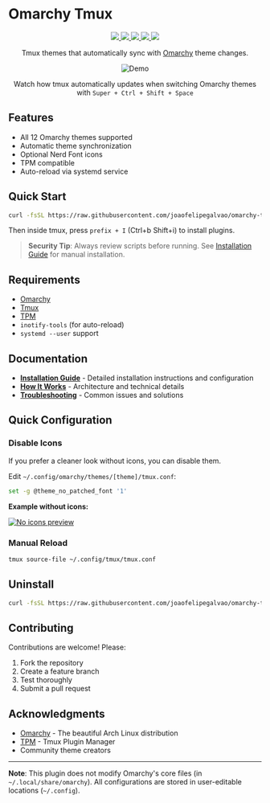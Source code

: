 # Omarchy Tmux

<p align="center">
  <a href="https://omarchy.org" target="_blank">
    <img src="https://img.shields.io/badge/Omarchy-Compatible-7aa2f7?style=flat-square&labelColor=1a1b26&logo=archlinux&logoColor=c0caf5"/>
  </a>
  <a href="https://github.com/joaofelipegalvao/omarchy-tmux/blob/main/LICENSE" target="_blank">
    <img src="https://img.shields.io/badge/License-MIT-7aa2f7?style=flat-square&labelColor=1a1b26&logo=github&logoColor=c0caf5"/>
  </a>
  <a href="https://github.com/joaofelipegalvao/omarchy-tmux/blob/main/docs/INSTALL.md" target="_blank">
    <img src="https://img.shields.io/badge/Installation-Guide-7aa2f7?style=flat-square&labelColor=1a1b26&logo=tmux&logoColor=c0caf5"/>
  </a>
    <a href="https://github.com/joaofelipegalvao/omarchy-tmux/blob/main/docs/HOW_IT_WORKS.md" target="_blank">
    <img src="https://img.shields.io/badge/How_It-Works-7aa2f7?style=flat-square&labelColor=1a1b26&logo=readthedocs&logoColor=c0caf5"/>
  </a>
  <a href="https://github.com/joaofelipegalvao/omarchy-tmux/releases" target="_blank">
    <img src="https://img.shields.io/github/v/release/joaofelipegalvao/omarchy-tmux?style=flat-square&labelColor=1a1b26&color=7aa2f7&logo=github&logoColor=c0caf5"/>
  </a>

</p>

<div align="center">
  
Tmux themes that automatically sync with [Omarchy](https://omarchy.org) theme changes.

![Demo](assets/demo.gif)

Watch how tmux automatically updates when switching Omarchy themes with `Super + Ctrl + Shift + Space`
</div>

## Features

- All 12 Omarchy themes supported
- Automatic theme synchronization
- Optional Nerd Font icons
- TPM compatible
- Auto-reload via systemd service

## Quick Start

```bash
curl -fsSL https://raw.githubusercontent.com/joaofelipegalvao/omarchy-tmux/main/scripts/omarchy-tmux-install.sh | bash
```

Then inside tmux, press `prefix + I` (Ctrl+b Shift+i) to install plugins.

> **Security Tip**: Always review scripts before running. See [Installation Guide](docs/INSTALL.md) for manual installation.

## Requirements

- [Omarchy](https://omarchy.org)
- [Tmux](https://github.com/tmux/tmux/wiki)
- [TPM](https://github.com/tmux-plugins/tpm)
- `inotify-tools` (for auto-reload)
- `systemd --user` support

## Documentation

- **[Installation Guide](docs/INSTALL.md)** - Detailed installation instructions and configuration
- **[How It Works](docs/HOW_IT_WORKS.md)** - Architecture and technical details
- **[Troubleshooting](docs/TROUBLESHOOTING.md)** - Common issues and solutions

## Quick Configuration

### Disable Icons

If you prefer a cleaner look without icons, you can disable them.

Edit `~/.config/omarchy/themes/[theme]/tmux.conf`:

```bash
set -g @theme_no_patched_font '1'
```

**Example without icons:**

[![No icons preview](https://i.postimg.cc/5yn1ndYg/screenshot-2025-10-09-19-41-44.png)](https://postimg.cc/PvpB57Mv)


### Manual Reload

```bash
tmux source-file ~/.config/tmux/tmux.conf
```

## Uninstall

```bash
curl -fsSL https://raw.githubusercontent.com/joaofelipegalvao/omarchy-tmux/main/scripts/omarchy-tmux-uninstall.sh | bash
```

## Contributing

Contributions are welcome! Please:

1. Fork the repository
2. Create a feature branch
3. Test thoroughly
4. Submit a pull request

## Acknowledgments

- [Omarchy](https://omarchy.org) - The beautiful Arch Linux distribution
- [TPM](https://github.com/tmux-plugins/tpm) - Tmux Plugin Manager
- Community theme creators

---

**Note**: This plugin does not modify Omarchy's core files (in `~/.local/share/omarchy`). All configurations are stored in user-editable locations (`~/.config`).
